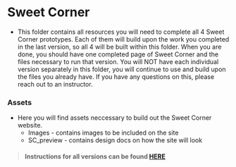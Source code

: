 # Sweet Corner

- This folder contains all resources you will need to complete all 4 Sweet Corner prototypes. Each of them will build upon the work you completed in the last version, so all 4 will be built within this folder. When you are done, you should have one completed page of Sweet Corner and the files necessary to run that version. You will NOT have each individual version separately in this folder, you will continue to use and build upon the files you already have. If you have any questions on this, please reach out to an instructor.

### Assets

- Here you will find assets neccessary to build out the Sweet Corner website.
	- Images - contains images to be included on the site
	- SC_preview - contains design docs on how the site will look

>#### Instructions for all versions can be found <a href="http://lfzprototypes.com/module-one/projects" target="_blank">HERE</a>
